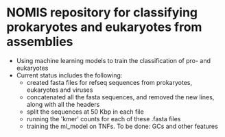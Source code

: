 # NOMIS repository for classifying prokaryotes and eukaryotes from assemblies
- Using machine learning models to train the classification of pro- and eukaryotes
- Current status includes the following:
	- created fasta files for refseq sequences from prokaryotes, eukaryotes and viruses
	- concatenated all the fasta sequences, and removed the new lines, along with all the headers
	- split the sequences at 50 Kbp in each file
	- running the 'kmer' counts for each of these .fasta files
	- training the ml_model on TNFs. To be done: GCs and other features
